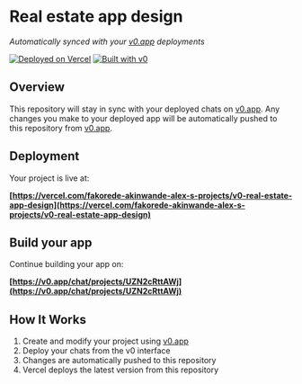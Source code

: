 # Real estate app design

*Automatically synced with your [v0.app](https://v0.app) deployments*

[![Deployed on Vercel](https://img.shields.io/badge/Deployed%20on-Vercel-black?style=for-the-badge&logo=vercel)](https://vercel.com/fakorede-akinwande-alex-s-projects/v0-real-estate-app-design)
[![Built with v0](https://img.shields.io/badge/Built%20with-v0.app-black?style=for-the-badge)](https://v0.app/chat/projects/UZN2cRttAWj)

## Overview

This repository will stay in sync with your deployed chats on [v0.app](https://v0.app).
Any changes you make to your deployed app will be automatically pushed to this repository from [v0.app](https://v0.app).

## Deployment

Your project is live at:

**[https://vercel.com/fakorede-akinwande-alex-s-projects/v0-real-estate-app-design](https://vercel.com/fakorede-akinwande-alex-s-projects/v0-real-estate-app-design)**

## Build your app

Continue building your app on:

**[https://v0.app/chat/projects/UZN2cRttAWj](https://v0.app/chat/projects/UZN2cRttAWj)**

## How It Works

1. Create and modify your project using [v0.app](https://v0.app)
2. Deploy your chats from the v0 interface
3. Changes are automatically pushed to this repository
4. Vercel deploys the latest version from this repository
